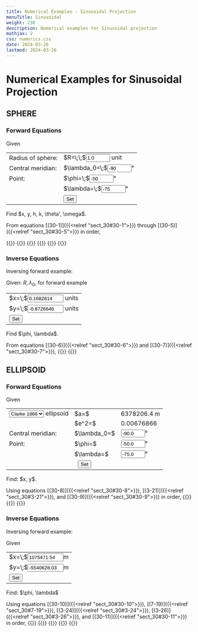 ```yaml
---
title: Numerical Examples - Sinusoidal Projection
menuTitle: Sinusoidal
weight: 230
description: Numerical examples for Sinusoidal projection
mathjax: 2
css: numerics.css
date: 2024-03-26
lastmod: 2024-03-26
---
```


<script src="../js/format.js"> </script>
<script src="../js/sin.js"> </script>

# Numerical Examples for Sinusoidal Projection 

## SPHERE
### Forward Equations

Given
<table class="markdown">
<tr>
  <td>Radius of sphere:</td>
  <td>$R=\;\;$<input id="r_in" value="1.0" size="5" /> unit</td>
</tr>
<tr>
  <td>Central meridian:</td>
  <td>$\lambda_0=\;$<input id="lam0_in" value="-90" size="5"/>&deg;</td>
</tr>
<tr>
  <td>Point:</td>
  <td>$\phi=\;$<input id="phi_in" value="-50" size="5"/>&deg;</td>
</tr>
<tr>
  <td></td>
  <td>$\lambda=\;$<input id="lam_in" value="-75" size="5"/>&deg;</td>
</tr>
<tr>
  <td></td>
  <td><input type="button" value="Set" onclick="sph.set_fwd()"/></td>
</tr>
</table>
Find $x, y, h, k, \theta', \omega$.

From equations [(30-1)]({{<relref "sect_30#30-1">}}) through [(30-5)]({{<relref "sect_30#30-5">}}) in order,

{{<math div="x">}}
\eqalign{
  x &= 1.0\times[-75^\circ-(-90^\circ)]\cos(-50^\circ) \cr
    &= 0.1682814\text{ units}
}
{{</math>}}
{{<math div="y">}}
\eqalign{
  y &= 1.0\times(-50^\circ)\times\pi/180^\circ \cr
    &= -0.8726646\text{ units}
}
{{</math>}}
{{<math div="h">}}
\eqalign{
  h &= \{1+ [-75^\circ-(-90^\circ)]^2\times(\pi/180^\circ)^2\times\sin^2(-50^\circ) \}^{1/2} \cr
    &= 1.0199119
}
{{</math>}}
{{<math div="k">}}
\eqalign{
  k &= 1.0
}
{{</math>}}
{{<math div="theta_prime">}}
\eqalign{
  \theta' &= \arcsin(1/1.0199119) \cr
          &= 78.6597719^\circ
}
{{</math>}}
{{<math div="omega">}}
\eqalign{
  \omega &= 2\arctan[(1/2)[-75^\circ-(-90^\circ)]\times(\pi/180^\circ)\times\sin(-50^\circ)] \cr
         &= 11.4523842^\circ
}
{{</math>}}

### Inverse Equations
Inversing forward example:

Given: $R, \lambda_0$, for forward example
<table>
  <tr>
    <td>$x=\;$<input id="x_in" value="0.1682814" size="9"/> units</td>
  </tr>
  <tr>
    <td>$y=\;$<input id="y_in" value="-0.8726646" size="9"/> units</td>
  </tr>
  <tr>
    <td><input type="button" value="Set" onclick="sph.set_inv()"/></td>
</table>
Find $\phi, \lambda$.

From equations [(30-6)]({{<relref "sect_30#30-6">}}) and [(30-7)]({{<relref "sect_30#30-7">}}),
{{<math div="phi">}}
\eqalign{
  \phi &= (-0.8726646/1.0)\times180^\circ/\pi \cr
        &= -49.9999985^\circ
}
{{</math>}}
{{<math div="lam">}}
\eqalign{
  \lambda &= -85^\circ+0.1682814/[1.0\cos(-49.9999985^\circ)]\times180^\circ/\pi \cr
          &= -70.0000007^\circ
}
{{</math>}}

## ELLIPSOID 
### Forward Equations

Given
<table>
<tr>
  <td>
    <select id="ellip" onchange="ell.select(this.options[this.selectedIndex].value)">
      <option value="0" selected>Clarke 1866</option>
      <option value="1">WGS-84</option>
    </select>
    ellipsoid
  </td>
  <td>$a=$</td>
  <td id="ellip_a">6378206.4 m</td>
</tr>
<tr>
  <td></td>
  <td>$e^2=$</td>
  <td id="ellip_e2">0.00676866</td>
</tr>
<tr>
  <td>Central meridian:</td>
  <td>$\lambda_0=$</td>
  <td><input id="ell_lam0_in" value="-90.0" size="5"/>&deg;</td>
</tr>
<tr>
  <td>Point:</td>
  <td>$\phi=$</td>
  <td><input id="ell_phi_in" value="-50.0" size="5">&deg;</td>
</tr>
  <td></td>
  <td>$\lambda=$</td>
  <td><input id="ell_lam_in" value="-75.0" size="5">&deg;</td>
</tr>
<tr>
  <td colspan="3" style="text-align:center"><input type="button" value="Set" onclick="ell.set_fwd()"></td>
</tr>
</table>
Find: $x, y$.

Using equations [(30-8)]({{<relref "sect_30#30-8">}}), [(3-21)]({{<relref "sect_30#3-21">}}), and [(30-9)]({{<relref "sect_30#30-9">}}) in order,
{{<math div="ell_x">}}
\eqalign{
  x =& 6378206.4\times[-75^\circ-(-90^\circ)]\times(\pi/180^\circ)\cos(-50^\circ)/ \cr
      & [1-0.0067687\sin^2(-50^\circ)]^{1/2} \cr
    =& 1075471.54\text{ m}
}
{{</math>}}
{{<math div="ell_M">}}
\eqalign{
  M =& 6378206.4\times[(1-0.0067687/4-3\times0.0067687^2/64 \cr
      & -5\times0.0067687^3/256)\times (-50^\circ)\times \pi/180^\circ \cr
      & -(3\times0.0067687/8+3\times0.0067687^2/32 \cr
      & +45\times0.0067687^3/1024)\times\sin(2\times(-50^\circ)) \cr
      & +(15\times0.0067687^2/256+45\times0.0067687^3/1024) \cr
      & \times \sin(4\times(-50^\circ)) -(35\times0.0067687^3/3072) \cr
      & \times\sin(6\times(-50^\circ))] \cr
    =& -5540628.03\;\text{m} 
}
{{</math>}}
{{<math div="ell_y">}}
y = -5540628.03\text{ m}
{{</math>}}

### Inverse Equations
Inversing forward example:

Given
<table>
  <tr>
    <td>$x=\;$<input id="ell_x_in" value="1075471.54" size="9"/>m</td>
  </tr>
  <tr>
    <td>$y=\;$<input id="ell_y_in" value="-5540628.03" size="9"/>m</td>
  </tr>
  <tr>
    <td><input type="button" value="Set" onclick="ell.set_inv()"/></td>
</table>
Find: $\phi, \lambda$

Using equations [(30-10)]({{<relref "sect_30#30-10">}}), [(7-19)]({{<relref "sect_30#7-19">}}), [(3-24)]({{<relref "sect_30#3-24">}}), [(3-26)]({{<relref "sect_30#3-26">}}), and [(30-11)]({{<relref "sect_30#30-11">}}) in order,
{{<math div="ellinv_M">}}
M = -5540628.03
{{</math>}}
{{<math div="ellinv_mu">}}
\eqalign{
  \mu =& -5540628.03 /[6378206.4\times(1-0.0067687/4 \cr
        & -3\times0.0067687^2/64 - 5\times0.0067687^3/256)] \cr
        =& -0.8701555 \;\text{radians} = -49.8562392^\circ 
}
{{</math>}}
{{<math div="ellinv_e1">}}
\eqalign{
  e_1 &= [1-(1-0.0067687)^{1/2}]/[1+(1-0.0067687)^{1/2}] \cr
      &= 0.001697916
}
{{</math>}}
{{<math div="ellinv_phi">}}
\eqalign{
  \phi =& -49.8562392^\circ+[(3\times0.0016979/2-27\times0.0016979^3/32)\sin(2\times(-49.8562392^\circ)) \cr
          &+(21\times0.0016979^2/16-55\times0.0016979^4/32)\sin(4\times(-49.8562392^\circ)) \cr
          &+(151\times0.0016979^3/96)\sin(6\times(-49.8562392^\circ)) \cr
          &+(1097\times0.0016979^4/512)\sin(8\times(-49.8562392^\circ))]\times180^\circ/\pi \cr
        =&-50.0000001^\circ 
}
{{</math>}}
{{<math div="ellinv_lam">}}
\eqalign{
  \lambda =& -90^\circ+\{1075471.54\times[1-0.0067687\sin^2(-50.0000001^\circ)]^{1/2}/ \cr
            & [6378206.4\cos(-50.0000001^\circ)]\}\times(180^\circ/\pi) \cr
            =& -75^\circ 
}
{{</math>}}

